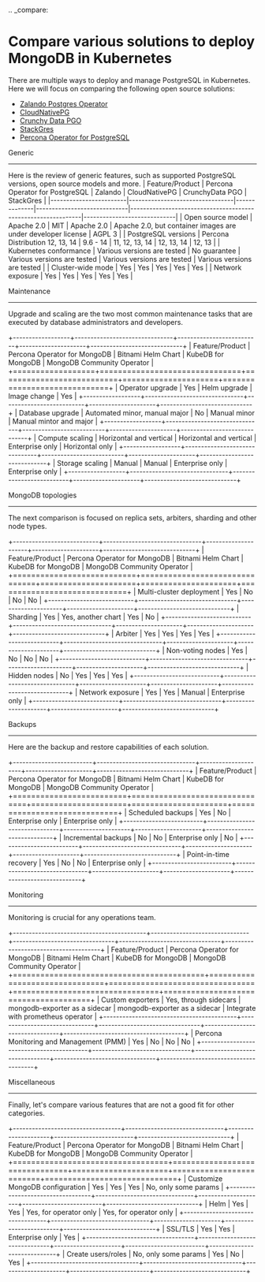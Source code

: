 .. _compare:

Compare various solutions to deploy MongoDB in Kubernetes
=========================================================

There are multiple ways to deploy and manage PostgreSQL in Kubernetes. Here we will focus on comparing the following open source solutions:

* [Zalando Postgres Operator](https://github.com/zalando/postgres-operator>)
* [CloudNativePG](https://github.com/cloudnative-pg/cloudnative-pg)
* [Crunchy Data PGO](https://github.com/CrunchyData/postgres-operator)
* [StackGres](https://github.com/ongres/stackgres/)
* [Percona Operator for PostgreSQL](https://github.com/percona/percona-postgresql-operator/)

Generic
*******

Here is the review of generic features, such as supported PostgreSQL versions, open source models and more.
| Feature/Product        | Percona Operator for PostgreSQL | Zalando      | CloudNativePG               | CrunchyData PGO                                              | StackGres                   |
|------------------------|---------------------------------|--------------|-----------------------------|--------------------------------------------------------------|-----------------------------|
| Open source model      | Apache 2.0                      | MIT          | Apache 2.0                  | Apache 2.0, but container images are under developer license | AGPL 3                      |
| PostgreSQL versions    | Percona Distribution 12, 13, 14 | 9.6 - 14     | 11, 12, 13, 14              | 12, 13, 14                                                   | 12, 13                      |
| Kubernetes conformance | Various versions are tested     | No guarantee | Various versions are tested | Various versions are tested                                  | Various versions are tested |
| Cluster-wide mode      | Yes                             | Yes          | Yes                         | Yes                                                          | Yes                         |
| Network exposure       | Yes                             | Yes          | Yes                         | Yes                                                          | Yes                         |

Maintenance
***********

Upgrade and scaling are the two most common maintenance tasks that are executed by database administrators and developers.

+------------------+-------------------------------+--------------------------+---------------------+-----------------------------+
| Feature/Product  | Percona Operator for MongoDB  | Bitnami Helm Chart       | KubeDB for MongoDB  | MongoDB Community Operator  |
+==================+===============================+==========================+=====================+=============================+
| Operator upgrade | Yes                           | Helm upgrade             | Image change        | Yes                         |
+------------------+-------------------------------+--------------------------+---------------------+-----------------------------+
| Database upgrade | Automated minor, manual major | No                       | Manual minor        | Manual mintor and major     |
+------------------+-------------------------------+--------------------------+---------------------+-----------------------------+
| Compute scaling  | Horizontal and vertical       | Horizontal and vertical  | Enterprise only     | Horizontal only             |
+------------------+-------------------------------+--------------------------+---------------------+-----------------------------+
| Storage scaling  | Manual                        | Manual                   | Enterprise only     | Enterprise only             |
+------------------+-------------------------------+--------------------------+---------------------+-----------------------------+

MongoDB topologies
******************

The next comparison is focused on replica sets, arbiters, sharding and other node types.

+---------------------------+-------------------------------+---------------------+---------------------+-----------------------------+
| Feature/Product           | Percona Operator for MongoDB  | Bitnami Helm Chart  | KubeDB for MongoDB  | MongoDB Community Operator  |
+===========================+===============================+=====================+=====================+=============================+
| Multi-cluster deployment  | Yes                           | No                  | No                  | No                          |
+---------------------------+-------------------------------+---------------------+---------------------+-----------------------------+
| Sharding                  | Yes                           | Yes, another chart  | Yes                 | No                          |
+---------------------------+-------------------------------+---------------------+---------------------+-----------------------------+
| Arbiter                   | Yes                           | Yes                 | Yes                 | Yes                         |
+---------------------------+-------------------------------+---------------------+---------------------+-----------------------------+
| Non-voting nodes          | Yes                           | No                  | No                  | No                          |
+---------------------------+-------------------------------+---------------------+---------------------+-----------------------------+
| Hidden nodes              | No                            | Yes                 | Yes                 | Yes                         |
+---------------------------+-------------------------------+---------------------+---------------------+-----------------------------+
| Network exposure          | Yes                           | Yes                 | Manual              | Enterprise only             |
+---------------------------+-------------------------------+---------------------+---------------------+-----------------------------+

Backups
*******

Here are the backup and restore capabilities of each solution.

+-------------------------+-------------------------------+---------------------+---------------------+-----------------------------+
| Feature/Product         | Percona Operator for MongoDB  | Bitnami Helm Chart  | KubeDB for MongoDB  | MongoDB Community Operator  |
+=========================+===============================+=====================+=====================+=============================+
| Scheduled backups       | Yes                           | No                  | Enterprise only     | Enterprise only             |
+-------------------------+-------------------------------+---------------------+---------------------+-----------------------------+
| Incremental backups     | No                            | No                  | Enterprise only     | No                          |
+-------------------------+-------------------------------+---------------------+---------------------+-----------------------------+
| Point-in-time recovery  | Yes                           | No                  | No                  | Enterprise only             |
+-------------------------+-------------------------------+---------------------+---------------------+-----------------------------+

Monitoring
**********

Monitoring is crucial for any operations team.

+------------------------------------------+-------------------------------+--------------------------------+--------------------------------+--------------------------------------+
| Feature/Product                          | Percona Operator for MongoDB  | Bitnami Helm Chart             | KubeDB for MongoDB             | MongoDB Community Operator           |
+==========================================+===============================+================================+================================+======================================+
| Custom exporters                         | Yes, through sidecars         | mongodb-exporter as a sidecar  | mongodb-exporter as a sidecar  | Integrate with prometheus operator   |
+------------------------------------------+-------------------------------+--------------------------------+--------------------------------+--------------------------------------+
| Percona Monitoring and Management (PMM)  | Yes                           | No                             | No                             | No                                   |
+------------------------------------------+-------------------------------+--------------------------------+--------------------------------+--------------------------------------+

Miscellaneous
*************

Finally, let's compare various features that are not a good fit for other categories.

+----------------------------------+-------------------------------+---------------------+-------------------------+-----------------------------+
| Feature/Product                  | Percona Operator for MongoDB  | Bitnami Helm Chart  | KubeDB for MongoDB      | MongoDB Community Operator  |
+==================================+===============================+=====================+=========================+=============================+
| Customize MongoDB configuration  | Yes                           | Yes                 | Yes                     | No, only some params        |
+----------------------------------+-------------------------------+---------------------+-------------------------+-----------------------------+
| Helm                             | Yes                           | Yes                 | Yes, for operator only  | Yes, for operator only      |
+----------------------------------+-------------------------------+---------------------+-------------------------+-----------------------------+
| SSL/TLS                          | Yes                           | Yes                 | Enterprise only         | Yes                         |
+----------------------------------+-------------------------------+---------------------+-------------------------+-----------------------------+
| Create users/roles               | No, only some params          | Yes                 | No                      | Yes                         |
+----------------------------------+-------------------------------+---------------------+-------------------------+-----------------------------+
